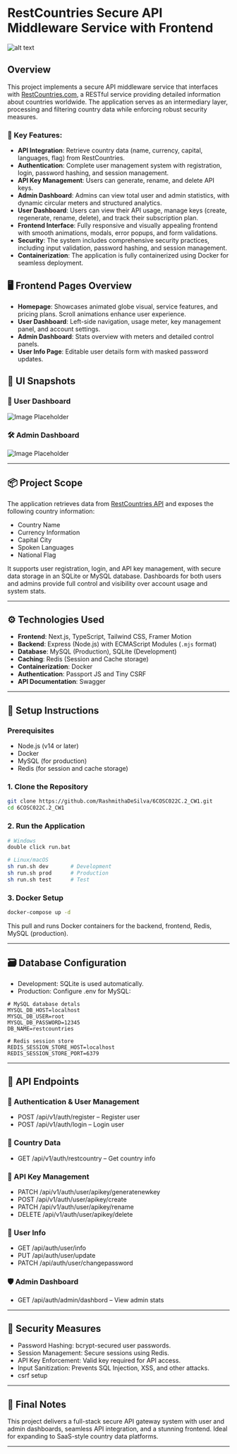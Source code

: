 # RestCountries Secure API Middleware Service with Frontend

![alt text](readme-imgs/home.png)

## Overview

This project implements a secure API middleware service that interfaces with [RestCountries.com](https://restcountries.com), a RESTful service providing detailed information about countries worldwide. The application serves as an intermediary layer, processing and filtering country data while enforcing robust security measures.

### 🔑 Key Features:
- **API Integration**: Retrieve country data (name, currency, capital, languages, flag) from RestCountries.
- **Authentication**: Complete user management system with registration, login, password hashing, and session management.
- **API Key Management**: Users can generate, rename, and delete API keys.
- **Admin Dashboard**: Admins can view total user and admin statistics, with dynamic circular meters and structured analytics.
- **User Dashboard**: Users can view their API usage, manage keys (create, regenerate, rename, delete), and track their subscription plan.
- **Frontend Interface**: Fully responsive and visually appealing frontend with smooth animations, modals, error popups, and form validations.
- **Security**: The system includes comprehensive security practices, including input validation, password hashing, and session management.
- **Containerization**: The application is fully containerized using Docker for seamless deployment.

## 🖥 Frontend Pages Overview

- **Homepage**: Showcases animated globe visual, service features, and pricing plans. Scroll animations enhance user experience.
- **User Dashboard**: Left-side navigation, usage meter, key management panel, and account settings.
- **Admin Dashboard**: Stats overview with meters and detailed control panels.
- **User Info Page**: Editable user details form with masked password updates.

## 📸 UI Snapshots

### 👤 User Dashboard
![_Image Placeholder_](readme-imgs/user-dashboard.png)

### 🛠 Admin Dashboard
![_Image Placeholder_](readme-imgs/admin-dashboard.png)

---

## 📦 Project Scope

The application retrieves data from [RestCountries API](https://restcountries.com) and exposes the following country information:
- Country Name
- Currency Information
- Capital City
- Spoken Languages
- National Flag

It supports user registration, login, and API key management, with secure data storage in an SQLite or MySQL database. Dashboards for both users and admins provide full control and visibility over account usage and system stats.

---

## ⚙️ Technologies Used

- **Frontend**: Next.js, TypeScript, Tailwind CSS, Framer Motion
- **Backend**: Express (Node.js) with ECMAScript Modules (`.mjs` format)
- **Database**: MySQL (Production), SQLite (Development)
- **Caching**: Redis (Session and Cache storage)
- **Containerization**: Docker
- **Authentication**: Passport JS and Tiny CSRF
- **API Documentation**: Swagger

---

## 🚀 Setup Instructions

### Prerequisites
- Node.js (v14 or later)
- Docker
- MySQL (for production)
- Redis (for session and cache storage)

### 1. Clone the Repository

```bash
git clone https://github.com/RashmithaDeSilva/6COSC022C.2_CW1.git
cd 6COSC022C.2_CW1
```

### 2. Run the Application

```bash
# Windows
double click run.bat

# Linux/macOS
sh run.sh dev       # Development
sh run.sh prod      # Production
sh run.sh test      # Test
```

### 3. Docker Setup

```bash
docker-compose up -d
```
This pull and runs Docker containers for the backend, frontend, Redis, MySQL (production).

---

## 🗃 Database Configuration

* Development: SQLite is used automatically.
* Production: Configure .env for MySQL:

```env
# MySQL database detals
MYSQL_DB_HOST=localhost
MYSQL_DB_USER=root
MYSQL_DB_PASSWORD=12345
DB_NAME=restcountries

# Redis session store
REDIS_SESSION_STORE_HOST=localhost
REDIS_SESSION_STORE_PORT=6379
```

---

## 📡 API Endpoints

### 🔐 Authentication & User Management
* POST /api/v1/auth/register – Register user
* POST /api/v1/auth/login – Login user

### 🧾 Country Data
* GET /api/v1/auth/restcountry – Get country info

### 🔑 API Key Management
* PATCH /api/v1/auth/user/apikey/generatenewkey
* POST /api/v1/auth/user/apikey/create
* PATCH /api/v1/auth/user/apikey/rename
* DELETE /api/v1/auth/user/apikey/delete

### 🧍 User Info
* GET /api/auth/user/info
* PUT /api/auth/user/update
* PATCH /api/auth/user/changepassword

### 🛡 Admin Dashboard
* GET /api/auth/admin/dashbord – View admin stats

---

## 🔐 Security Measures
* Password Hashing: bcrypt-secured user passwords.
* Session Management: Secure sessions using Redis.
* API Key Enforcement: Valid key required for API access.
* Input Sanitization: Prevents SQL Injection, XSS, and other attacks.
* csrf setup

---

## 🎉 Final Notes
This project delivers a full-stack secure API gateway system with user and admin dashboards, seamless API integration, and a stunning frontend. Ideal for expanding to SaaS-style country data platforms.

---
